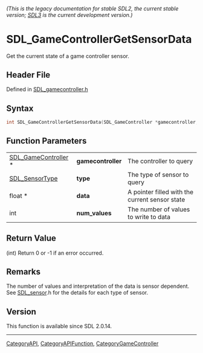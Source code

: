 ###### (This is the legacy documentation for stable SDL2, the current stable version; [SDL3](https://wiki.libsdl.org/SDL3/) is the current development version.)
# SDL_GameControllerGetSensorData

Get the current state of a game controller sensor.

## Header File

Defined in [SDL_gamecontroller.h](https://github.com/libsdl-org/SDL/blob/SDL2/include/SDL_gamecontroller.h)

## Syntax

```c
int SDL_GameControllerGetSensorData(SDL_GameController *gamecontroller, SDL_SensorType type, float *data, int num_values);
```

## Function Parameters

|                                            |                    |                                                |
| ------------------------------------------ | ------------------ | ---------------------------------------------- |
| [SDL_GameController](SDL_GameController) * | **gamecontroller** | The controller to query                        |
| [SDL_SensorType](SDL_SensorType)           | **type**           | The type of sensor to query                    |
| float *                                    | **data**           | A pointer filled with the current sensor state |
| int                                        | **num_values**     | The number of values to write to data          |

## Return Value

(int) Return 0 or -1 if an error occurred.

## Remarks

The number of values and interpretation of the data is sensor dependent.
See [SDL_sensor](SDL_sensor).h for the details for each type of sensor.

## Version

This function is available since SDL 2.0.14.

----
[CategoryAPI](CategoryAPI), [CategoryAPIFunction](CategoryAPIFunction), [CategoryGameController](CategoryGameController)

